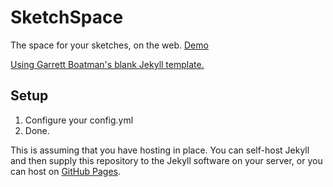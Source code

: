 # SketchSpace
The space for your sketches, on the web.
[Demo](http://emilsayahi.github.io/SketchSpace)


[Using Garrett Boatman's blank Jekyll template.](https://github.com/garrettboatman/Blank-Theme-Jekyll)


## Setup
1. Configure your config.yml
2. Done.

This is assuming that you have hosting in place.
You can self-host Jekyll and then supply this repository to the Jekyll software on your server, or you can host on [GitHub Pages](https://pages.github.com/).